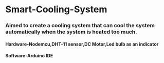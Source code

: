 # Smart-Cooling-System
### Aimed to create a cooling system that can cool the system automatically when the system is heated too much.
#### Hardware-Nodemcu,DHT-11 sensor,DC Motor,Led bulb as an indicator
#### Software-Arduino IDE
